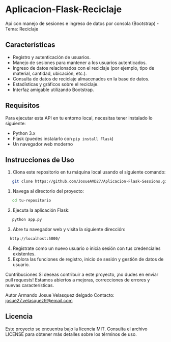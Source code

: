 # Aplicacion-Flask-Reciclaje
Api con manejo de sesiones e ingreso de datos por consola (Bootstrap) - Tema: Reciclaje

## Características

- Registro y autenticación de usuarios.
- Manejo de sesiones para mantener a los usuarios autenticados.
- Ingreso de datos relacionados con el reciclaje (por ejemplo, tipo de material, cantidad, ubicación, etc.).
- Consulta de datos de reciclaje almacenados en la base de datos.
- Estadísticas y gráficos sobre el reciclaje.
- Interfaz amigable utilizando Bootstrap.

## Requisitos

Para ejecutar esta API en tu entorno local, necesitas tener instalado lo siguiente:

- Python 3.x
- Flask (puedes instalarlo con `pip install Flask`)
- Un navegador web moderno

## Instrucciones de Uso

1. Clona este repositorio en tu máquina local usando el siguiente comando:
```bash
   git clone https://github.com/JosueAVD27/Aplicacion-Flask-Sessions.git
```

1. Navega al directorio del proyecto:
```bash
   cd tu-repositorio
```

2. Ejecuta la aplicación Flask:
```bash
   python app.py
```

3. Abre tu navegador web y visita la siguiente dirección:
```bash
  http://localhost:5000/
```

4. Regístrate como un nuevo usuario o inicia sesión con tus credenciales existentes.
5. Explora las funciones de registro, inicio de sesión y gestión de datos de usuario.

Contribuciones
Si deseas contribuir a este proyecto, ¡no dudes en enviar pull requests! Estamos abiertos a mejoras, correcciones de errores y nuevas características.

Autor
Armando Josue Velasquez delgado 
Contacto: josue27.velasquez9@email.com

## Licencia
Este proyecto se encuentra bajo la licencia MIT. Consulta el archivo LICENSE para obtener más detalles sobre los términos de uso.

